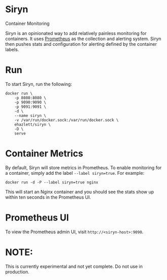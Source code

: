 # Siryn
Container Monitoring

Siryn is an opinionated way to add relatively painless monitoring for containers.
It uses [Prometheus](http://prometheus.io) as the collection and alerting
system.  Siryn then pushes stats and configuration for alerting defined by the
container labels.

# Run
To start Siryn, run the following:

```
docker run \
    -p 8080:8080 \
    -p 9090:9090 \
    -p 9091:9091 \
    -d \
    --name siryn \
    -v /var/run/docker.sock:/var/run/docker.sock \
    ehazlett/siryn \
    -D \
    serve
```

# Container Metrics
By default, Siryn will store metrics in Prometheus.  To enable monitoring for
a container, simply add the label `--label siryn=true`.  For example:

```
docker run -d -P --label siryn=true nginx
```

This will start an Nginx container and you should see the stats show up within
ten seconds in the Prometheus UI.

# Prometheus UI
To view the Prometheus admin UI, visit `http://<siryn-host>:9090`.

# NOTE:
This is currently experimental and not yet complete.  Do not use in production.
